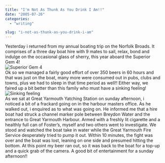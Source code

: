 ```yaml
---
title: "I'm Not As Thunk As You Drink I Am!!"
date: "2005-07-26"
categories: 
  - "writing"

slug: "i-not-as-thunk-as-you-drink-i-am"
---
```


Yesterday i returned from my annual boating trip on the Norfolk Broads. It comprises of a three day boat hire with 9 mates to sail, relax, bond and indulge on the occasional glass of sherry, this year aboard the Superior Gem 4!  
![Superior Gem 4](/images/Superior%20Gem%204.jpg-thumb_140_105.jpg)  
Ok so we managed a fairly good effort of over 350 beers in 60 hours and that was just on the boat, many more were consumed out in pubs, clubs and towns, plus we had to sleep in that time period as well!! Either way, we faired up a bit better than this family who must have a sinking feeling!  
![Sinking feeling](/images/Sinking%20Feeling.jpg-thumb_140_105.jpg)  
As we sat at Great Yarmouth Yatching Station on sunday afternoon, i noticed a bit of a frackard going on in the harbour masters office. As he walked out, i enquired as to what was going on. He informed me that a hire boat had struck a channel marker pole between Breydon Water and the entrance to Great Yarmouth Harbour. Armed with a freshly lit cigarette and a healthly full can of Foster’s, myself and two others went to investigate. We stood and watched the boat take in water while the Great Yarmouth Fire Service desperately tried to pump it out. Within 10 minutes, the fight was over and the boat was lost, leaning on one side and presumed hitting the bottom. At this point my beer ran out, so it was back to the boat for a top-up and a quick grab of the camera. A good bit of entertainment for a sunday afternoon!!
